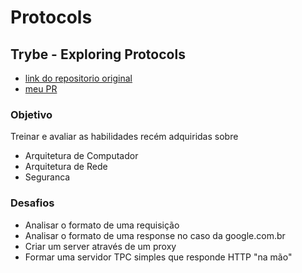 # Protocols

## Trybe - Exploring Protocols

 - [link do repositorio original](https://github.com/tryber/sd-03-project-exploring-the-protocols)
 - [meu PR](https://github.com/tryber/sd-03-project-exploring-the-protocols/pull/13)

### Objetivo
Treinar e avaliar as habilidades recém adquiridas sobre

 - Arquitetura de Computador
 - Arquitetura de Rede
 - Seguranca

### Desafios
 - Analisar o formato de uma requisição
 - Analisar o formato de uma response no caso da google.com.br
 - Criar um server através de um proxy
 - Formar uma servidor TPC simples que responde HTTP "na mão"
